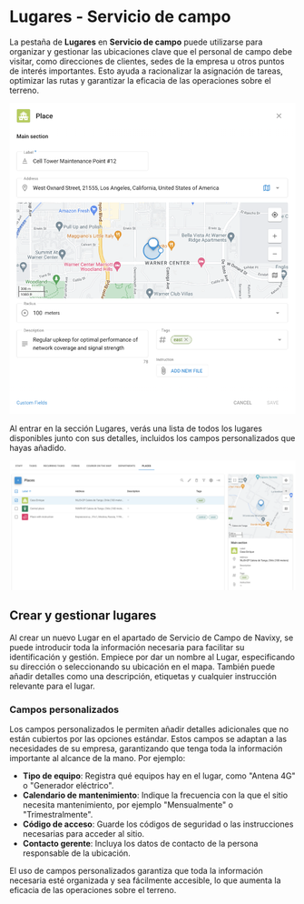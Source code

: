 # Lugares - Servicio de campo

La pestaña de **Lugares** en **Servicio de campo** puede utilizarse para organizar y gestionar las ubicaciones clave que el personal de campo debe visitar, como direcciones de clientes, sedes de la empresa u otros puntos de interés importantes. Esto ayuda a racionalizar la asignación de tareas, optimizar las rutas y garantizar la eficacia de las operaciones sobre el terreno.

![image-20240816-175137.png](attachments/image-20240816-175137.png)

Al entrar en la sección Lugares, verás una lista de todos los lugares disponibles junto con sus detalles, incluidos los campos personalizados que hayas añadido.

![image-20240816-174653.png](attachments/image-20240816-174653.png)

## Crear y gestionar lugares

Al crear un nuevo Lugar en el apartado de Servicio de Campo de Navixy, se puede introducir toda la información necesaria para facilitar su identificación y gestión. Empiece por dar un nombre al Lugar, especificando su dirección o seleccionando su ubicación en el mapa. También puede añadir detalles como una descripción, etiquetas y cualquier instrucción relevante para el lugar.

### Campos personalizados

Los campos personalizados le permiten añadir detalles adicionales que no están cubiertos por las opciones estándar. Estos campos se adaptan a las necesidades de su empresa, garantizando que tenga toda la información importante al alcance de la mano. Por ejemplo:

* **Tipo de equipo**: Registra qué equipos hay en el lugar, como "Antena 4G" o "Generador eléctrico".
* **Calendario de mantenimiento**: Indique la frecuencia con la que el sitio necesita mantenimiento, por ejemplo "Mensualmente" o "Trimestralmente".
* **Código de acceso**: Guarde los códigos de seguridad o las instrucciones necesarias para acceder al sitio.
* **Contacto gerente**: Incluya los datos de contacto de la persona responsable de la ubicación.

El uso de campos personalizados garantiza que toda la información necesaria esté organizada y sea fácilmente accesible, lo que aumenta la eficacia de las operaciones sobre el terreno.
